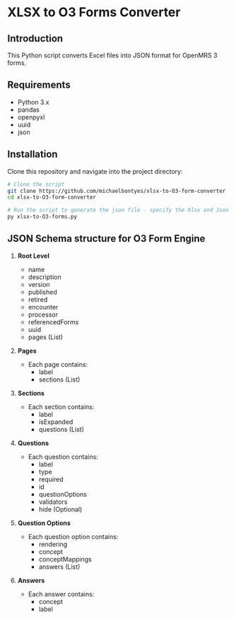 # XLSX to O3 Forms Converter

## Introduction
This Python script converts Excel files into JSON format for OpenMRS 3 forms.

## Requirements
- Python 3.x
- pandas
- openpyxl
- uuid
- json

## Installation
Clone this repository and navigate into the project directory:
```bash
# Clone the script
git clone https://github.com/michaelbontyes/xlsx-to-O3-form-converter
cd xlsx-to-O3-form-converter

# Run the script to generate the json file - specify the Xlsx and Json output in the script directly
py xlsx-to-O3-forms.py
```

## JSON Schema structure for O3 Form Engine

1. **Root Level**
   - name
   - description
   - version
   - published
   - retired
   - encounter
   - processor
   - referencedForms
   - uuid
   - pages (List)

2. **Pages**
   - Each page contains:
     - label
     - sections (List)

3. **Sections**
   - Each section contains:
     - label
     - isExpanded
     - questions (List)

4. **Questions**
   - Each question contains:
     - label
     - type
     - required
     - id
     - questionOptions
     - validators
     - hide (Optional)

5. **Question Options**
   - Each question option contains:
     - rendering
     - concept
     - conceptMappings
     - answers (List)

6. **Answers**
   - Each answer contains:
     - concept
     - label

